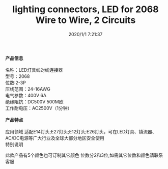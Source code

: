 ﻿---
layout: post 
title: lighting connectors, LED for 2068 Wire to Wire, 2 Circuits
tags: FA
categories: housing-terminal
overview: lighting connectors, LED for 2068 Wire to Wire, 2 Circuits,Cutting 6mm for use to easy
part_number: LC2068
thumb_img: static/202006/229-thumb-20200626091936.jpg
small_img: static/202006/229-20200626091936.jpg
date: 2020/1/1 7:21:37
---


<strong>产品信息</strong><br />
<br />
名称：LED灯具线对线连接器<br />
型号：2068<br />
位数:2-3P <br />
压线范围：24-16AWG<br />
电气参数：400V 6A<br />
绝缘阻抗：DC500V 500M欧<br />
工作耐电压：AC2500V（1分钟）<br />
<br />
<strong>产品特点</strong><br />
<br />
应用领域 适配E14灯头;E27灯头;E12灯头;E26灯头，可在LED灯具、镇流器、AC/DC电源等广大行业及全球大部分地区安全使用<br />
特别说明<br />
<p>
	此款产品有5个颜色也可订制其它颜色 位数分2和3位,如需其它位数和颜色请联系客服
</p>
<p>
	<br />
</p>
